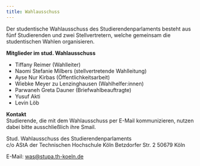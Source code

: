 ```yaml
---
title: Wahlausschuss
---
```


Der studentische Wahlausschuss des Studierendenparlaments besteht aus fünf Studierenden und zwei Stellvertretern, welche gemeinsam die studentischen Wahlen organisieren.

**Mitglieder im stud. Wahlausschuss**

- Tiffany Reimer (Wahlleiter)
- Naomi Stefanie Milbers (stellvertretende Wahlleitung)
- Ayse Nur Kirbas (Öffentlichkeitsarbeit)
- Wiebke Meyer zu Lenzinghausen (Wahlhelfer:innen)
- Parwaneh Greta Dauner (Briefwahlbeauftragte)
- Yusuf Akti
- Levin Löb

**Kontakt**  
Studierende, die mit dem Wahlausschuss per E-Mail kommunizieren, nutzen dabei bitte ausschließlich ihre Smail.

Stud. Wahlausschuss des Studierendenparlaments  
c/o AStA der Technischen Hochschule Köln
Betzdorfer Str. 2
50679 Köln

E-Mail: was@stupa.th-koeln.de
